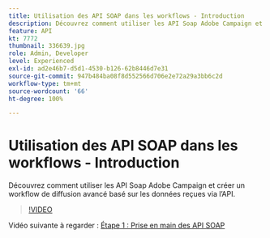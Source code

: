 ```yaml
---
title: Utilisation des API SOAP dans les workflows - Introduction
description: Découvrez comment utiliser les API Soap Adobe Campaign et créer un workflow de diffusion avancé basé sur les données reçues via l’API.
feature: API
kt: 7772
thumbnail: 336639.jpg
role: Admin, Developer
level: Experienced
exl-id: ad2e46b7-d5d1-4530-b126-62b8446d7e31
source-git-commit: 947b484ba08f8d552566d706e2e72a29a3bb6c2d
workflow-type: tm+mt
source-wordcount: '66'
ht-degree: 100%

---
```


# Utilisation des API SOAP dans les workflows - Introduction

Découvrez comment utiliser les API Soap Adobe Campaign et créer un workflow de diffusion avancé basé sur les données reçues via l’API.

>[!VIDEO](https://video.tv.adobe.com/v/336639?quality=12)

Vidéo suivante à regarder : [Étape 1 : Prise en main des API SOAP](/help/tutorial-use-soap-apis/get-started-with-soap-apis.md)

